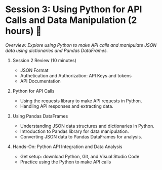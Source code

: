 # Session 3: Using Python for API Calls and Data Manipulation (2 hours) 🐍
_Overview: Explore using Python to make API calls and manipulate JSON data using dictionaries and Pandas DataFrames._

1. Session 2 Review (10 minutes)
    * JSON Format
    * Authetication and Authorization: API Keys and tokens
    * API Documentation

2. Python for API Calls
    * Using the requests library to make API requests in Python.
    * Handling API responses and extracting data.

3. Using Pandas DataFrames
    * Understanding JSON data structures and dictionaries in Python.
    * Introduction to Pandas library for data manipulation.
    * Converting JSON data to Pandas DataFrames for analysis.

4. Hands-On: Python API Integration and Data Analysis
    * Get setup: download Python, Git, and Visual Studio Code
    * Practice using the Python to make API calls
